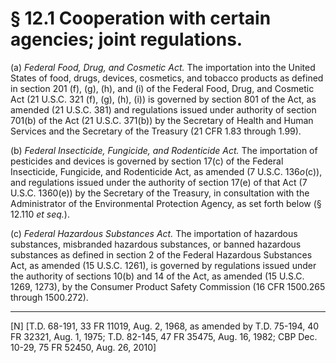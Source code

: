 # § 12.1   Cooperation with certain agencies; joint regulations.

(a) *Federal Food, Drug, and Cosmetic Act.* The importation into the United States of food, drugs, devices, cosmetics, and tobacco products as defined in section 201 (f), (g), (h), and (i) of the Federal Food, Drug, and Cosmetic Act (21 U.S.C. 321 (f), (g), (h), (i)) is governed by section 801 of the Act, as amended (21 U.S.C. 381) and regulations issued under authority of section 701(b) of the Act (21 U.S.C. 371(b)) by the Secretary of Health and Human Services and the Secretary of the Treasury (21 CFR 1.83 through 1.99).


(b) *Federal Insecticide, Fungicide, and Rodenticide Act.* The importation of pesticides and devices is governed by section 17(c) of the Federal Insecticide, Fungicide, and Rodenticide Act, as amended (7 U.S.C. 136*o*(c)), and regulations issued under the authority of section 17(e) of that Act (7 U.S.C. 1360(e)) by the Secretary of the Treasury, in consultation with the Administrator of the Environmental Protection Agency, as set forth below (§ 12.110 *et seq.*).


(c) *Federal Hazardous Substances Act.* The importation of hazardous substances, misbranded hazardous substances, or banned hazardous substances as defined in section 2 of the Federal Hazardous Substances Act, as amended (15 U.S.C. 1261), is governed by regulations issued under the authority of sections 10(b) and 14 of the Act, as amended (15 U.S.C. 1269, 1273), by the Consumer Product Safety Commission (16 CFR 1500.265 through 1500.272).



---

[N] [T.D. 68-191, 33 FR 11019, Aug. 2, 1968, as amended by T.D. 75-194, 40 FR 32321, Aug. 1, 1975; T.D. 82-145, 47 FR 35475, Aug. 16, 1982; CBP Dec. 10-29, 75 FR 52450, Aug. 26, 2010]




